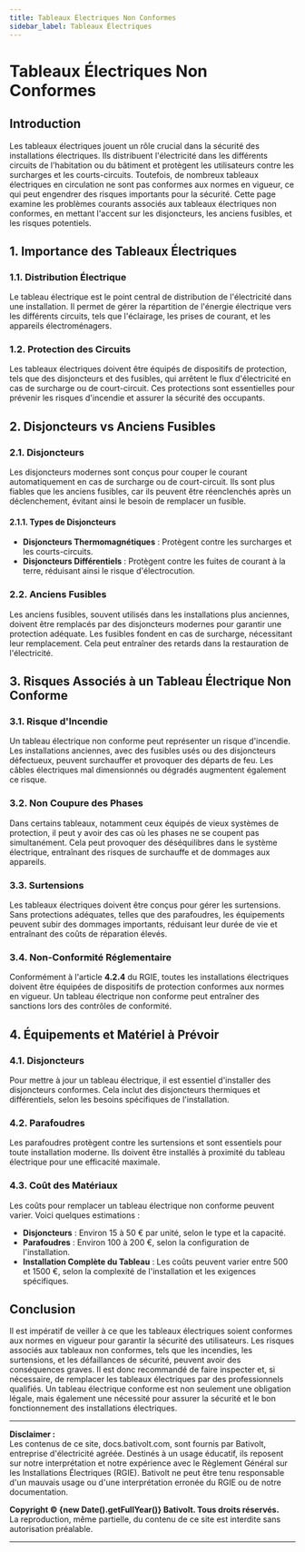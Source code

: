 ```yaml
---
title: Tableaux Électriques Non Conformes
sidebar_label: Tableaux Électriques
---
```


# Tableaux Électriques Non Conformes

## Introduction

Les tableaux électriques jouent un rôle crucial dans la sécurité des installations électriques. Ils distribuent l'électricité dans les différents circuits de l'habitation ou du bâtiment et protègent les utilisateurs contre les surcharges et les courts-circuits. Toutefois, de nombreux tableaux électriques en circulation ne sont pas conformes aux normes en vigueur, ce qui peut engendrer des risques importants pour la sécurité. Cette page examine les problèmes courants associés aux tableaux électriques non conformes, en mettant l'accent sur les disjoncteurs, les anciens fusibles, et les risques potentiels.

## 1. Importance des Tableaux Électriques

### 1.1. Distribution Électrique

Le tableau électrique est le point central de distribution de l'électricité dans une installation. Il permet de gérer la répartition de l'énergie électrique vers les différents circuits, tels que l'éclairage, les prises de courant, et les appareils électroménagers.

### 1.2. Protection des Circuits

Les tableaux électriques doivent être équipés de dispositifs de protection, tels que des disjoncteurs et des fusibles, qui arrêtent le flux d'électricité en cas de surcharge ou de court-circuit. Ces protections sont essentielles pour prévenir les risques d'incendie et assurer la sécurité des occupants.

## 2. Disjoncteurs vs Anciens Fusibles

### 2.1. Disjoncteurs

Les disjoncteurs modernes sont conçus pour couper le courant automatiquement en cas de surcharge ou de court-circuit. Ils sont plus fiables que les anciens fusibles, car ils peuvent être réenclenchés après un déclenchement, évitant ainsi le besoin de remplacer un fusible.

#### 2.1.1. Types de Disjoncteurs

- **Disjoncteurs Thermomagnétiques** : Protègent contre les surcharges et les courts-circuits.
- **Disjoncteurs Différentiels** : Protègent contre les fuites de courant à la terre, réduisant ainsi le risque d'électrocution.

### 2.2. Anciens Fusibles

Les anciens fusibles, souvent utilisés dans les installations plus anciennes, doivent être remplacés par des disjoncteurs modernes pour garantir une protection adéquate. Les fusibles fondent en cas de surcharge, nécessitant leur remplacement. Cela peut entraîner des retards dans la restauration de l'électricité.

## 3. Risques Associés à un Tableau Électrique Non Conforme

### 3.1. Risque d'Incendie

Un tableau électrique non conforme peut représenter un risque d'incendie. Les installations anciennes, avec des fusibles usés ou des disjoncteurs défectueux, peuvent surchauffer et provoquer des départs de feu. Les câbles électriques mal dimensionnés ou dégradés augmentent également ce risque.

### 3.2. Non Coupure des Phases

Dans certains tableaux, notamment ceux équipés de vieux systèmes de protection, il peut y avoir des cas où les phases ne se coupent pas simultanément. Cela peut provoquer des déséquilibres dans le système électrique, entraînant des risques de surchauffe et de dommages aux appareils.

### 3.3. Surtensions

Les tableaux électriques doivent être conçus pour gérer les surtensions. Sans protections adéquates, telles que des parafoudres, les équipements peuvent subir des dommages importants, réduisant leur durée de vie et entraînant des coûts de réparation élevés.

### 3.4. Non-Conformité Réglementaire

Conformément à l'article **4.2.4** du RGIE, toutes les installations électriques doivent être équipées de dispositifs de protection conformes aux normes en vigueur. Un tableau électrique non conforme peut entraîner des sanctions lors des contrôles de conformité.

## 4. Équipements et Matériel à Prévoir

### 4.1. Disjoncteurs

Pour mettre à jour un tableau électrique, il est essentiel d'installer des disjoncteurs conformes. Cela inclut des disjoncteurs thermiques et différentiels, selon les besoins spécifiques de l'installation.

### 4.2. Parafoudres

Les parafoudres protègent contre les surtensions et sont essentiels pour toute installation moderne. Ils doivent être installés à proximité du tableau électrique pour une efficacité maximale.

### 4.3. Coût des Matériaux

Les coûts pour remplacer un tableau électrique non conforme peuvent varier. Voici quelques estimations :
- **Disjoncteurs** : Environ 15 à 50 € par unité, selon le type et la capacité.
- **Parafoudres** : Environ 100 à 200 €, selon la configuration de l'installation.
- **Installation Complète du Tableau** : Les coûts peuvent varier entre 500 et 1500 €, selon la complexité de l'installation et les exigences spécifiques.

## Conclusion

Il est impératif de veiller à ce que les tableaux électriques soient conformes aux normes en vigueur pour garantir la sécurité des utilisateurs. Les risques associés aux tableaux non conformes, tels que les incendies, les surtensions, et les défaillances de sécurité, peuvent avoir des conséquences graves. Il est donc recommandé de faire inspecter et, si nécessaire, de remplacer les tableaux électriques par des professionnels qualifiés. Un tableau électrique conforme est non seulement une obligation légale, mais également une nécessité pour assurer la sécurité et le bon fonctionnement des installations électriques.

---

**Disclaimer :**  
Les contenus de ce site, docs.bativolt.com, sont fournis par Bativolt, entreprise d'électricité agréée. Destinés à un usage éducatif, ils reposent sur notre interprétation et notre expérience avec le Règlement Général sur les Installations Électriques (RGIE). Bativolt ne peut être tenu responsable d'un mauvais usage ou d'une interprétation erronée du RGIE ou de notre documentation.

**Copyright © {new Date().getFullYear()} Bativolt. Tous droits réservés.**  
La reproduction, même partielle, du contenu de ce site est interdite sans autorisation préalable.

---
